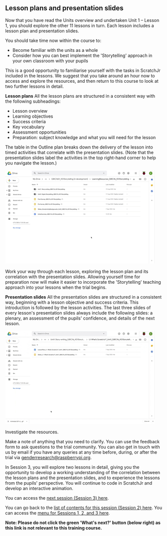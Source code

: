 ## Lesson plans and presentation slides
Now that you have read the Units overview and undertaken Unit 1 – Lesson 1, you should explore the other 11 lessons in turn. Each lesson includes a lesson plan and presentation slides.

You should take time now within the course to:
+ Become familiar with the units as a whole
+ Consider how you can best implement the 'Storytelling' approach in your own classroom with your pupils

This is a good opportunity to familiarise yourself with the tasks in ScratchJr included in the lessons. We suggest that you take around an hour now to access and explore the resources, and then return to this course to look at two further lessons in detail.

**Lesson plans**
All the lesson plans are structured in a consistent way with the following subheadings:
+ Lesson overview
+ Learning objectives
+ Success criteria
+ Key vocabulary
+ Assessment opportunities
+ Preparation: subject knowledge and what you will need for the lesson

The table in the Outline plan breaks down the delivery of the lesson into timed activities that correlate with the presentation slides. (Note that the presentation slides label the activities in the top right-hand corner to help you navigate the lesson.)

![Modelling Outline Plan](images/ks1storytelling-OutlinePlan.gif)

Work your way through each lesson, exploring the lesson plan and its correlation with the presentation slides. Allowing yourself time for preparation now will make it easier to incorporate the 'Storytelling' teaching approach into your lessons when the trial begins. 

**Presentation slides**
All the presentation slides are structured in a consistent way, beginning with a lesson objective and success criteria. This introduction is followed by the lesson activities. The last three slides of every lesson's presentation slides always include the following slides: a plenary, an assessment of the pupils' confidence, and details of the next lesson.

![Modelling explore Presentation Slides](images/ks1storytelling-PresentationSlides.gif)

Investigate the resources.

Make a note of anything that you need to clarify. You can use the feedback form to ask questions to the trial community. You can also get in touch with us by email if you have any queries at any time before, during, or after the trial via [genderresearch@raspberrypi.org](mailto:genderresearch@raspberrypi.org).

In Session 3, you will explore two lessons in detail, giving you the opportunity to develop a working understanding of the correlation between the lesson plans and the presentation slides, and to experience the lessons from the pupils' perspective. You will continue to code in ScratchJr and develop an interactive animation.

You can access the [next session (Session 3) here](https://projects.raspberrypi.org/en/projects/KS1StorytellingTraining_Session3_GBICi1b).

You can go back to the [list of contents for this session (Session 2) here](https://projects.raspberrypi.org/en/projects/KS1StorytellingTraining_Session2_GBICi1b). 
You can access the [menu for Sessions 1, 2, and 3 here](https://projects.raspberrypi.org/en/pathways/ks1-storytellingtraining-gbici1b).

**Note: Please do not click the green 'What's next?' button (below right) as this link is not relevant to this training course.**

